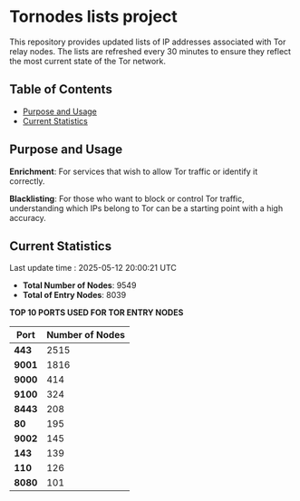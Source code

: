 # Tornodes lists project

This repository provides updated lists of IP addresses associated with Tor relay nodes. The lists are refreshed every 30 minutes to ensure they reflect the most current state of the Tor network.

## Table of Contents

- [Purpose and Usage](#purpose-and-usage)
- [Current Statistics](#current-statistics)


## Purpose and Usage

**Enrichment**: For services that wish to allow Tor traffic or identify it correctly.

**Blacklisting**: For those who want to block or control Tor traffic, understanding which IPs belong to Tor can be a starting point with a high accuracy.

## Current Statistics

Last update time : 2025-05-12 20:00:21 UTC

- **Total Number of Nodes**: 9549
- **Total of Entry Nodes**: 8039

**TOP 10 PORTS USED FOR TOR ENTRY NODES**

| **Port** | **Number of Nodes** |
|------|-----------------|
| **443**   | 2515  |
| **9001**   | 1816  |
| **9000**   | 414  |
| **9100**   | 324  |
| **8443**   | 208  |
| **80**   | 195  |
| **9002**   | 145  |
| **143**   | 139  |
| **110**   | 126  |
| **8080**   | 101  |

